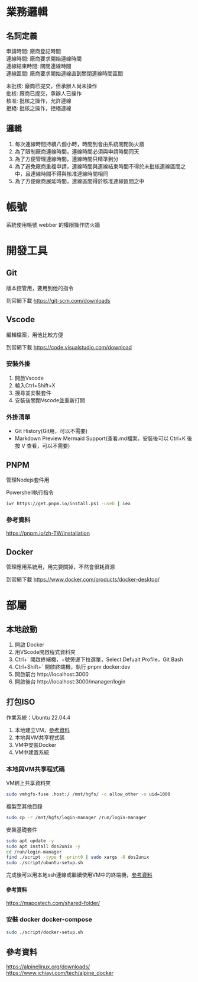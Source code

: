 # 業務邏輯

## 名詞定義

申請時間: 廠商登記時間  
連線時間: 廠商要求開始連線時間  
連線結束時間: 關閉連線時間  
連線區間: 廠商要求開始連線直到關閉連線時間區間  
  
未批核: 廠商已提交，但承辦人尚未操作  
批核: 廠商已提交，承辦人已操作  
核准: 批核之操作，允許連線  
拒絕: 批核之操作，拒絕連線  

## 邏輯

1. 每次連線時間持續八個小時，時間到會由系統關閉防火牆
2. 為了限制廠商連線時間，連線時間必須與申請時間同天
3. 為了方便管理連線時間，連線時間只精準到分
4. 為了避免廠商重複申請，連線時間與連線結束時間不得於未批核連線區間之中，且連線時間不得與核准連線時間相同
5. 為了方便廠商展延時間，連線區間得於核准連線區間之中

# 帳號

系統使用帳號 webber 的權限操作防火牆

# 開發工具

## Git

版本控管用，要用到他的指令

到官網下載
https://git-scm.com/downloads

## Vscode 

編輯檔案，用他比較方便

到官網下載
https://code.visualstudio.com/download

### 安裝外掛

1. 開啟Vscode
1. 輸入Ctrl+Shift+X
1. 搜尋並安裝套件
1. 安裝後關閉Vscode並重新打開

### 外掛清單

* Git History(Git用，可以不需要)
* Markdown Preview Mermaid Support(查看.md檔案，安裝後可以 Ctrl+K 後按 V 查看，可以不需要)

## PNPM

管理Nodejs套件用

Powershell執行指令
``` sh
iwr https://get.pnpm.io/install.ps1 -useb | iex
```

### 參考資料

https://pnpm.io/zh-TW/installation

## Docker

管理應用系統用，用完要關掉，不然會很耗資源

到官網下載
https://www.docker.com/products/docker-desktop/

# 部屬

## 本地啟動

1. 開啟 Docker
1. 用VScode開啟程式資料夾
1. Ctrl+` 開啟終端機，+號旁邊下拉選單，Select Defualt Profile，Git Bash
1. Ctrl+Shift+` 開啟終端機，執行 pnpm docker:dev
1. 開啟前台 http://localhost:3000
1. 開啟後台 http://localhost:3000/manager/login

## 打包ISO

作業系統：Ubuntu 22.04.4

1. 本地建立VM，[參考資料](https://ticyyang.medium.com/linux-%E5%9C%96%E8%A7%A3%E9%80%8F%E9%81%8Evmware-workstation-17-player%E5%AE%89%E8%A3%9Dubuntu-server-22-04-lts-5619ab77a748)
1. 本地與VM共享程式碼
1. VM中安裝Docker
1. VM中建置系統

### 本地與VM共享程式碼

VM綁上共享資料夾
``` bash
sudo vmhgfs-fuse .host:/ /mnt/hgfs/ -o allow_other -o uid=1000
```

複製至其他目錄
``` bash
sudo cp -r /mnt/hgfs/login-manager /run/login-manager
```

安裝基礎套件
``` bash
sudo apt update -y
sudo apt install dos2unix -y
cd /run/login-manager
find ./script -type f -print0 | sudo xargs -0 dos2unix
sudo ./script/ubuntu-setup.sh
```

完成後可以用本地ssh連線或繼續使用VM中的終端機，[參考資料](https://seanhung365.pixnet.net/blog/post/212779848-ubuntu-%E5%AE%89%E8%A3%9D%E5%92%8C%E5%95%9F%E7%94%A8-ssh-%E7%99%BB%E5%85%A5)

#### 參考資料

https://mapostech.com/shared-folder/

### 安裝 docker docker-compose

``` bash
sudo ./script/docker-setup.sh
```

## 參考資料
https://alpinelinux.org/downloads/
https://www.ichiayi.com/tech/alpine_docker
